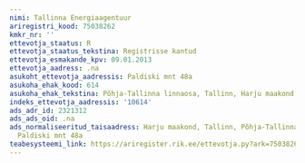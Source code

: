 ```yaml
---
nimi: Tallinna Energiaagentuur
ariregistri_kood: 75038262
kmkr_nr: ''
ettevotja_staatus: R
ettevotja_staatus_tekstina: Registrisse kantud
ettevotja_esmakande_kpv: 09.01.2013
ettevotja_aadress: .na
asukoht_ettevotja_aadressis: Paldiski mnt 48a
asukoha_ehak_kood: 614
asukoha_ehak_tekstina: Põhja-Tallinna linnaosa, Tallinn, Harju maakond
indeks_ettevotja_aadressis: '10614'
ads_adr_id: 2321312
ads_ads_oid: .na
ads_normaliseeritud_taisaadress: Harju maakond, Tallinn, Põhja-Tallinna linnaosa,
  Paldiski mnt 48a
teabesysteemi_link: https://ariregister.rik.ee/ettevotja.py?ark=75038262&ref=rekvisiidid
---
```

